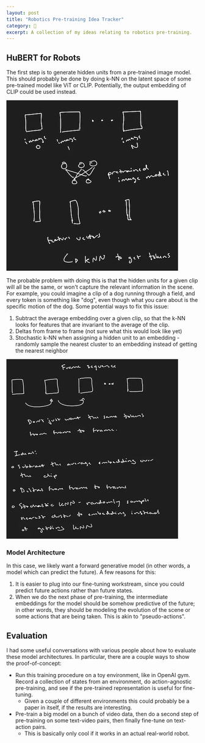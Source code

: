 ```yaml
---
layout: post
title: "Robotics Pre-training Idea Tracker"
category: 🔬
excerpt: A collection of my ideas relating to robotics pre-training.
---
```


## HuBERT for Robots

The first step is to generate hidden units from a pre-trained image model. This should probably be done by doing k-NN on the latent space of some pre-trained model like ViT or CLIP. Potentially, the output embedding of CLIP could be used instead.

![First step, generate hidden units from a pre-trained image model.](/images/robotic-pretraining/phase_1_a.webp)

The probable problem with doing this is that the hidden units for a given clip will all be the same, or won't capture the relevant information in the scene. For example, you could imagine a clip of a dog running through a field, and every token is something like "dog", even though what you care about is the specific motion of the dog. Some potential ways to fix this issue:

1. Subtract the average embedding over a given clip, so that the k-NN looks for features that are invariant to the average of the clip.
2. Deltas from frame to frame (not sure what this would look like yet)
3. Stochastic k-NN when assigning a hidden unit to an embedding - randomly sample the nearest cluster to an embedding instead of getting the nearest neighbor

![Potential ideas to fix the foreseeable issue of all the tokens for a particular clip being the same.](/images/robotic-pretraining/phase_1_b.webp)

### Model Architecture

In this case, we likely want a forward generative model (in other words, a model which can predict the future). A few reasons for this:

1. It is easier to plug into our fine-tuning workstream, since you could predict future actions rather than future states.
2. When we do the next phase of pre-training, the intermediate embeddings for the model should be somehow predictive of the future; in other words, they should be modeling the evolution of the scene or some actions that are being taken. This is akin to "pseudo-actions".

## Evaluation

I had some useful conversations with various people about how to evaluate these model architectures. In particular, there are a couple ways to show the proof-of-concept:

- Run this training procedure on a toy environment, like in OpenAI gym. Record a collection of states from an environment, do action-agnostic pre-training, and see if the pre-trained representation is useful for fine-tuning.
  - Given a couple of different environments this could probably be a paper in itself, if the results are interesting.
- Pre-train a big model on a bunch of video data, then do a second step of pre-training on some text-video pairs, then finally fine-tune on text-action pairs.
  - This is basically only cool if it works in an actual real-world robot.
